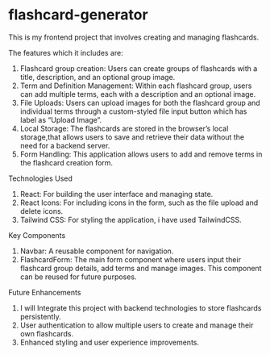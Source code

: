 # flashcard-generator
This is my frontend project that involves creating and managing flashcards.

The features which it includes are:
  1. Flashcard group creation: Users can create groups of flashcards with a title, description, and an optional group image.
  2. Term and Definition Management: Within each flashcard group, users can add multiple terms, each with a description and an optional image.
  3. File Uploads: Users can upload images for both the flashcard group and individual terms through a custom-styled file input button which has label as “Upload Image”. 
  4. Local Storage: The flashcards are stored in the browser’s local storage,that allows users to save and retrieve their data without the need for a backend server.
  5. Form Handling: This application allows users to add and remove terms in the flashcard creation form.

Technologies Used
  1. React: For building the user interface and managing state.
  2. React Icons: For including icons in the form, such as the file upload and delete icons.
  3. Tailwind CSS: For styling the application, i have used TailwindCSS.

Key Components
  1. Navbar: A reusable component for navigation.
  2. FlashcardForm: The main form component where users input their flashcard group details, add terms and manage images. This component can be reused for future purposes.

Future Enhancements
  1. I will Integrate this project with backend technologies to store flashcards persistently.
  2. User authentication to allow multiple users to create and manage their own flashcards.
  3. Enhanced styling and user experience improvements.
